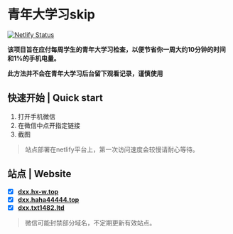 # 青年大学习skip

[![Netlify Status](https://api.netlify.com/api/v1/badges/93a7e121-af8d-46d0-9019-32b69ba447d6/deploy-status)](https://app.netlify.com/sites/qndxx/deploys)

**该项目旨在应付每周学生的青年大学习检查，以便节省你一周大约10分钟的时间和1%的手机电量。**

**此方法并不会在青年大学习后台留下观看记录，谨慎使用**

## 快速开始 | Quick start

1. 打开手机微信
2. 在微信中点开指定链接
3. 截图

> 站点部署在netlify平台上，第一次访问速度会较慢请耐心等待。

## 站点 | Website

- [x] [**dxx.hx-w.top**](https://dxx.hx-w.top)
- [x] [**dxx.haha44444.top**](https://dxx.haha44444.top)
- [x] [**dxx.txt1482.ltd**](https://dxx.txt1482.ltd)

> 微信可能封禁部分域名，不定期更新有效站点。


